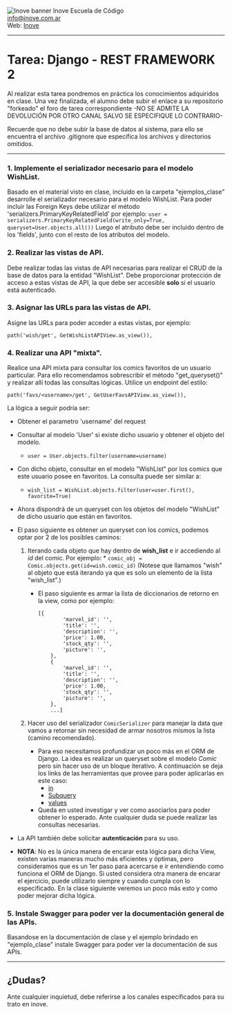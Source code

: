 ![Inove banner](/inove.jpg)
Inove Escuela de Código\
info@inove.com.ar\
Web: [Inove](http://inove.com.ar)

---
# Tarea: Django - REST FRAMEWORK 2

Al realizar esta tarea pondremos en práctica los conocimientos adquiridos en clase.
Una vez finalizada, el alumno debe subir el enlace a su repositorio "forkeado" el foro de tarea correspondiente -NO SE ADMITE LA DEVOLUCIÓN POR OTRO CANAL SALVO SE ESPECIFIQUE LO CONTRARIO- 

Recuerde que no debe subir la base de datos al sistema, para ello se encuentra el archivo .gitignore que especifica los archivos y directorios omitidos.

---

### 1. Implemente el serializador necesario para el modelo WishList.
Basado en el material visto en clase, incluido en la carpeta "ejemplos_clase" desarrolle el serializador necesario para el modelo WishList.
Para poder incluir las Foreign Keys debe utilizar el método 'serializers.PrimaryKeyRelatedField' por ejemplo:
    ```user = serializers.PrimaryKeyRelatedField(write_only=True,
                                                   queryset=User.objects.all())```
Luego el atributo debe ser incluido dentro de los 'fields', junto con el resto de los atributos del modelo.

### 2. Realizar las vistas de API.
Debe realizar todas las vistas de API necesarias para realizar el CRUD de la base de datos para la entidad "WishList".
Debe proporcionar protección de acceso a estas vistas de API, la que debe ser accesible **solo** si el usuario está autenticado.

### 3. Asignar las URLs para las vistas de API.
Asigne las URLs para poder acceder a estas vistas, por ejemplo:
```
path('wish/get', GetWishListAPIView.as_view()),
```

### 4. Realizar una API "mixta".
Realice una API mixta para consultar los comics favoritos de un usuario particular.
Para ello recomendamos sobrescribir el método "get_queryset()" y realizar allí todas las consultas lógicas.
Utilice un endpoint del estilo:
    
 ``` 
 path('favs/<username>/get', GetUserFavsAPIView.as_view()), 
 ```

La lógica a seguir podría ser:
* Obtener el parametro 'username' del request
* Consultar al modelo 'User' si existe dicho usuario y obtener el objeto del modelo.
    * ``` user = User.objects.filter(username=username) ```
* Con dicho objeto, consultar en el modelo "WishList" por los comics que este usuario posee en favoritos. La consulta puede ser similar a:
    * ``` wish_list = WishList.objects.filter(user=user.first(), favorite=True) ```
* Ahora dispondrá de un queryset con los objetos del modelo "WishList" de dicho usuario que están en favoritos.
* El paso siguiente es obtener un queryset con los comics, podemos optar por 2 de los posibles caminos:
    1) Iterando cada objeto que hay dentro de **wish_list** e ir accediendo al *id* del comic. Por ejemplo:
           * ```comic_obj = Comic.objects.get(id=wish.comic_id)```
        (Notese que llamamos "wish" al objeto que está iterando ya que es solo un elemento de la lista "wish_list".) 

        * El paso siguiente es armar la lista de diccionarios de retorno en la view, como por ejemplo:
            ``` 
            [{
                    'marvel_id': '',
                    'title': '',
                    'description': '',
                    'price': 1.00,
                    'stock_qty': '',
                    'picture': '',
                },
                {
                    'marvel_id': '',
                    'title': '',
                    'description': '',
                    'price': 1.00,
                    'stock_qty': '',
                    'picture': '',
                },
                ...] 
            ```
    2) Hacer uso del serializador `ComicSerializer` para manejar la data que vamos a retornar sin necesidad de armar nosotros mismos la lista (camino recomendado).
        * Para eso necesitamos profundizar un poco más en el ORM de Django. La idea es realizar un queryset sobre el modelo *Comic* pero sin hacer uso de un bloque iterativo. A continuación se deja los links de las herramientas que provee para poder aplicarlas en este caso:
          *  [in](https://docs.djangoproject.com/en/3.2/ref/models/querysets/#in)
          *  [Subquery](https://docs.djangoproject.com/en/2.1/ref/models/expressions/#limiting-a-subquery-to-a-single-column)
          *  [values](https://docs.djangoproject.com/en/3.2/ref/models/querysets/#values)
        * Queda en usted investigar y ver como asociarlos para poder obtener lo esperado. Ante cualquier duda se puede realizar las consultas necesarias.

* La API también debe solicitar **autenticación** para su uso.

* **NOTA**: No es la única manera de encarar esta lógica para dicha View, existen varias maneras mucho más eficientes y óptimas, pero consideramos que es un 1er paso para acercarse e ir entendiendo como funciona el ORM de Django. Si usted considera otra manera de encarar el ejercicio, puede utilizarlo siempre y cuando cumpla con lo especificado. En la clase siguiente veremos un poco más esto y como poder mejorar dicha lógica.

### 5. Instale Swagger para poder ver la documentación general de las APIs. 
Basandose en la documentación de clase y el ejemplo brindado en "ejemplo_clase" instale Swagger para poder ver la documentación de sus APIs.

---

## ¿Dudas?
Ante cualquier inquietud, debe referirse a los canales especificados para su trato en inove.